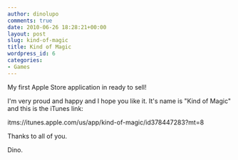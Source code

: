 ```yaml
---
author: dinolupo
comments: true
date: 2010-06-26 18:28:21+00:00
layout: post
slug: kind-of-magic
title: Kind of Magic
wordpress_id: 6
categories:
- Games
---
```


My first Apple Store application in ready to sell!

I'm very proud and happy and I hope you like it. It's name is "Kind of Magic" and this is the iTunes link:

itms://itunes.apple.com/us/app/kind-of-magic/id378447283?mt=8

Thanks to all of you.

Dino.
